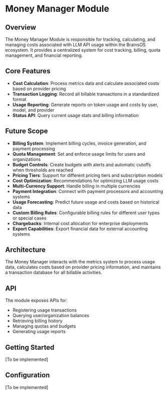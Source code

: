 # Money Manager Module

## Overview
The Money Manager Module is responsible for tracking, calculating, and managing costs associated with LLM API usage within the BrainsOS ecosystem. It provides a centralized system for cost tracking, billing, quota management, and financial reporting.

## Core Features
- **Cost Calculation**: Process metrics data and calculate associated costs based on provider pricing
- **Transaction Logging**: Record all billable transactions in a standardized format
- **Usage Reporting**: Generate reports on token usage and costs by user, model, and provider
- **Status API**: Query current usage stats and billing information

## Future Scope
- **Billing System**: Implement billing cycles, invoice generation, and payment processing
- **Quota Management**: Set and enforce usage limits for users and organizations
- **Budget Controls**: Create budgets with alerts and automatic cutoffs when thresholds are reached
- **Pricing Tiers**: Support for different pricing tiers and subscription models
- **Cost Optimization**: Recommendations for optimizing LLM usage costs
- **Multi-Currency Support**: Handle billing in multiple currencies
- **Payment Integration**: Connect with payment processors and accounting systems
- **Usage Forecasting**: Predict future usage and costs based on historical data
- **Custom Billing Rules**: Configurable billing rules for different user types or special cases
- **Chargebacks**: Internal cost allocation for enterprise deployments
- **Export Capabilities**: Export financial data for external accounting systems

## Architecture
The Money Manager interacts with the metrics system to process usage data, calculates costs based on provider pricing information, and maintains a transaction database for all billable activities.

## API
The module exposes APIs for:
- Registering usage transactions
- Querying user/organization balances
- Retrieving billing history
- Managing quotas and budgets
- Generating usage reports

## Getting Started
[To be implemented]

## Configuration
[To be implemented]
